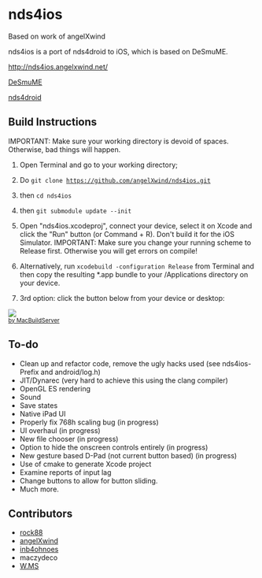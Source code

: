 nds4ios
=======


Based on work of angelXwind 


nds4ios is a port of nds4droid to iOS, which is based on DeSmuME.

http://nds4ios.angelxwind.net/

[DeSmuME](http://desmume.org/) 

[nds4droid](http://jeffq.com/blog/nds4droid/) 


Build Instructions
------------------------

IMPORTANT: Make sure your working directory is devoid of spaces. Otherwise, bad things will happen.

1.  Open Terminal and go to your working directory;

2.  Do
<code>git clone https://github.com/angelXwind/nds4ios.git</code>

3.  then
    <code>cd nds4ios</code>

4.  then
    <code>git submodule update --init</code>

5. Open "nds4ios.xcodeproj", connect your device, select it on Xcode and click the "Run" button (or Command + R). Don't build it for the iOS Simulator. IMPORTANT: Make sure you change your running scheme to Release first. Otherwise you will get errors on compile!

6. Alternatively, run
    <code>xcodebuild -configuration Release</code>
   from Terminal and then copy the resulting *.app bundle to your /Applications directory on your device.

7. 3rd option: click the button below from your device or desktop:

<!-- MacBuildServer Install Button -->
<div class="macbuildserver-block">
    <a class="macbuildserver-button" href="http://macbuildserver.com/project/github/build/?xcode_project=nds4ios.xcodeproj&amp;target=nds4ios&amp;repo_url=https%3A%2F%2Fgithub.com%2FKlozz%2FNDS-Emulator-iOS&amp;build_conf=Release" target="_blank"><img src="http://com.macbuildserver.github.s3-website-us-east-1.amazonaws.com/button_up.png"/></a><br/><sup><a href="http://macbuildserver.com/github/opensource/" target="_blank">by MacBuildServer</a></sup>
</div>
<!-- MacBuildServer Install Button -->




To-do
------------------------
* Clean up and refactor code, remove the ugly hacks used (see nds4ios-Prefix and android/log.h)
* JIT/Dynarec (very hard to achieve this using the clang compiler)
* OpenGL ES rendering
* Sound
* Save states
* Native iPad UI
* Properly fix 768h scaling bug (in progress)
* UI overhaul (in progress)
* New file chooser (in progress)
* Option to hide the onscreen controls entirely (in progress)
* New gesture based D-Pad (not current button based) (in progress)
* Use of cmake to generate Xcode project
* Examine reports of input lag
* Change buttons to allow for button sliding.
* Much more.

Contributors
------------------------
* [rock88](http://rock88dev.blogspot.com/)
* [angelXwind](http://angelxwind.net/)
* [inb4ohnoes](http://brian.weareflame.co/)
* maczydeco
* [W.MS](http://github.com/w-ms/)
